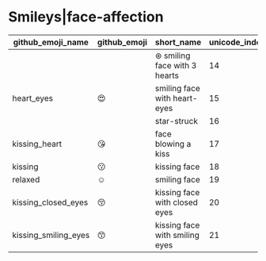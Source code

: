 # Smileys|face-affection

|github_emoji_name|github_emoji|short_name|unicode_index|
|---|---|---|---|
|||⊛ smiling face with 3 hearts|14|
|heart_eyes|:heart_eyes:|smiling face with heart-eyes|15|
|||star-struck|16|
|kissing_heart|:kissing_heart:|face blowing a kiss|17|
|kissing|:kissing:|kissing face|18|
|relaxed|:relaxed:|smiling face|19|
|kissing_closed_eyes|:kissing_closed_eyes:|kissing face with closed eyes|20|
|kissing_smiling_eyes|:kissing_smiling_eyes:|kissing face with smiling eyes|21|
